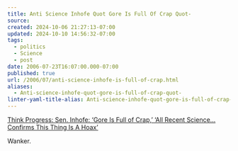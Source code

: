 ```yaml
---
title: Anti Science Inhofe Quot Gore Is Full Of Crap Quot-
source: 
created: 2024-10-06 21:27:13-07:00
updated: 2024-10-10 14:56:32-07:00
tags:
  - politics
  - Science
  - post
date: 2006-07-23T16:07:00.000-07:00
published: true
url: /2006/07/anti-science-inhofe-is-full-of-crap.html
aliases:
  - Anti-science-inhofe-quot-gore-is-full-of-crap-quot-
linter-yaml-title-alias: Anti-science-inhofe-quot-gore-is-full-of-crap-quot-
---
```



[Think Progress: Sen. Inhofe: ‘Gore Is Full of Crap,’ ‘All Recent Science…Confirms This Thing Is A Hoax’](https://thinkprogress.org/2006/07/21/inhofe-gore/ "Think Progress: Sen. Inhofe: ‘Gore Is Full of Crap,’ ‘All Recent Science…Confirms This Thing Is A Hoax’")  
  
Wanker.